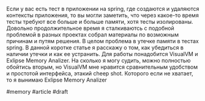 Если у вас есть тест в приложении на spring, где создаются и удаляются контексты приложения, то вы могли заметить, что через какое-то время тесты требуют все больше и больше памяти, хотя тесты изолированы.
Довольно продолжительное время я сталкиваютсь с подобной проблемой  в разных проектах собрал материалы по возможным причинам и путям решения. В целом проблема в утечке памяти в тестах spring.
В данной коротке статье я расскажу о том, как убедиться в наличии утечки и как ее устранить. Для работы понадобится VisualVM и Exlipse Memory Analizer. На сколько я могу судить, можно полностью обойтись вторым, но VisualVM мне нравится сравнительным удобством и простотой интерфейса, этакий cheep shot. Которого если не хватает, то я вынимаю Exlipse Memory Analizer

#memory #article #draft